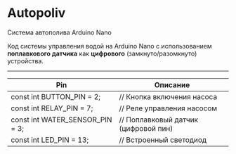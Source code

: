 # Autopoliv
 Система автополива Arduino Nano

Код системы управления водой на Arduino Nano с использованием **поплавкового датчика** как **цифрового** (замкнуто/разомкнуто) устройства. 

---
| Pin                             | Описание                               |
|---------------------------------|----------------------------------------|
| const int BUTTON_PIN = 2;       |  // Кнопка включения насоса            |
| const int RELAY_PIN = 7;        |  // Реле управления насосом            |
| const int WATER_SENSOR_PIN = 3; |  // Поплавковый датчик (цифровой пин)  |
| const int LED_PIN = 13;         |  // Встроенный светодиод               |


